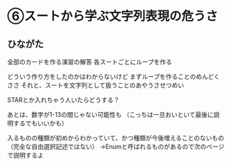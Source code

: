 # ⑥スートから学ぶ文字列表現の危うさ

## ひながた

全部のカードを作る演習の解答
各スートごとにループを作る

どういう作り方をしたのかはわからないけど
まずループを作ることのめんどくささ
それと、スートを文字列として扱うことのあやうさせつめい

STARとか入れちゃう人いたらどうする？

あとは、数字が1-13の間じゃない可能性も
（こっちは一旦おいといて最後に説明するでもいいかも）

入るものの種類が初めからわかっていて、かつ種類が今後増えることのないもの
（完全な自由選択記述ではない）
→Enumと呼ばれるものがあるので次のページで説明するよ
